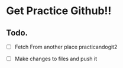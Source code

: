 # Get Practice Github!!

## Todo.

- [ ] Fetch From another place practicandogit2
- [ ] Make changes to files and push it


